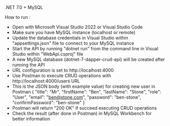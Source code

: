 .NET 7.0 + MySQL

How to run :
- Open with Microsoft Visual Studio 2022 or Visual Studio Code
- Make sure you have MySQL instance (localhost or remote)
- Update the database credentials in Visual Studio within "appsettings.json" file to connect to your MySQL instance
- Start the API by running "dotnet run" from the command line in Visual Studio within "WebApi.csproj" file
- A new MySQL database (dotnet-7-dapper-crud-api) will be created after running the API
- URL configuration is set to http://localhost:4000
- Use Postman to execute CRUD operations with http://localhost:4000/users URL 
- This is the JSON body (with example value) for creating new user in Postman
   {
    "title": "Mr",
    "firstName": "Ben",
    "lastName": "Stone",
    "role": "User",
    "email": "ben@stone.com",
    "password": "ben-stone",
    "confirmPassword": "ben-stone"
   }
- Postman will return "200 OK" if succeed executing CRUD operations
- Check the result (after done in Postman) in MySQL Workbench for better information
